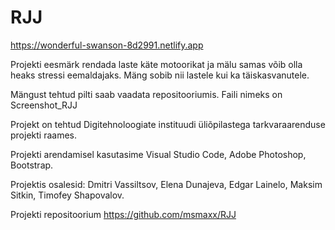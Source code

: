 # RJJ

https://wonderful-swanson-8d2991.netlify.app

Projekti eesmärk rendada laste käte motoorikat ja mälu samas võib olla heaks stressi eemaldajaks.
Mäng sobib nii lastele kui ka täiskasvanutele.

Mängust tehtud pilti saab vaadata repositooriumis. Faili nimeks on Screenshot_RJJ

Projekt on tehtud Digitehnoloogiate instituudi üliõpilastega tarkvaraarenduse projekti raames.

Projekti arendamisel kasutasime Visual Studio Code, Adobe Photoshop, Bootstrap.

Projektis osalesid: Dmitri Vassiltsov, Elena Dunajeva, Edgar Lainelo, Maksim Sitkin, Timofey Shapovalov.

Projekti repositoorium https://github.com/msmaxx/RJJ
